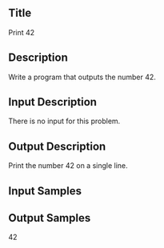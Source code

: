 ## Title
Print 42

## Description
Write a program that outputs the number 42.

## Input Description
There is no input for this problem.

## Output Description
Print the number 42 on a single line.

## Input Samples


## Output Samples
42

